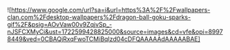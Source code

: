 ![https://www.google.com/url?sa=i&url=https%3A%2F%2Fwallpapers-clan.com%2Fdesktop-wallpapers%2Fdragon-ball-goku-sparks-gif%2F&psig=AOvVaw00v9ZqjvSp_-nJSFCXMyCi&ust=1722599428825000&source=images&cd=vfe&opi=89978449&ved=0CBAQjRxqFwoTCMiBqIzd04cDFQAAAAAdAAAAABAE]
